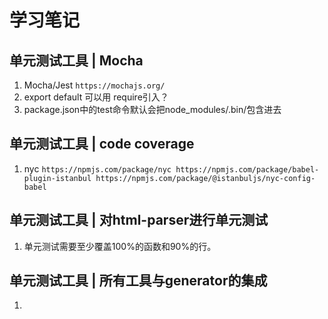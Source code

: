 # 学习笔记

## 单元测试工具 | Mocha
  1. Mocha/Jest
    ```
    https://mochajs.org/
    ```
  2. export default 可以用 require引入？
  3. package.json中的test命令默认会把node_modules/.bin/包含进去

## 单元测试工具 | code coverage
  1. nyc
    ```
    https://npmjs.com/package/nyc
    https://npmjs.com/package/babel-plugin-istanbul
    https://npmjs.com/package/@istanbuljs/nyc-config-babel
    ```

## 单元测试工具 | 对html-parser进行单元测试
  1. 单元测试需要至少覆盖100%的函数和90%的行。

## 单元测试工具 | 所有工具与generator的集成
  1. 